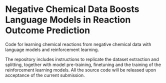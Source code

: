 # Negative Chemical Data Boosts Language Models in Reaction Outcome Prediction
Code for learning chemical reactions from negative chemical data with language models and reinforcement learning.

The repository includes instructions to replicate the dataset extraction and splitting, together with model pre-training, finetuning and the training of the reinforcement learning models. 
All the source code will be released upon acceptance of the current submission. 
